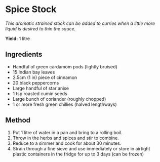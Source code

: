 # Spice Stock

*This aromatic strained stock can be added to curries when a little more liquid is desired to thin the sauce.*

**Yield:** 1 litre

## Ingredients
- Handful of green cardamom pods (lightly bruised)
- 15 Indian bay leaves
- 2.5cm (1 in) piece of cinnamon
- 20 black peppercorns 
- Large handful of star anise 
- 1 tsp roasted cumin seeds
- Large bunch of coriander (roughly chopped)
- 1 or more fresh green chillies (halved lengthways)

## Method
1. Put 1 litre of water in a pan and bring to a rolling boil. 
1. Throw in the herbs and spices and stir to combine. 
1. Reduce to a simmer and cook for about 30 minutes. 
1. Strain through a fine sieve and use immediately or store in airtight plastic containers in the fridge for up to 3 days (can be frozen)


